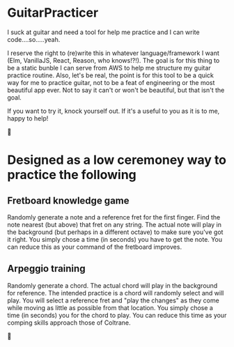 # GuitarPracticer
I suck at guitar and need a tool for help me practice and I can write code....so.....yeah.

I reserve the right to (re)write this in whatever language/framework I want (Elm, VanillaJS, React, Reason, who knows!?!). 
The goal is for this thing to be a static bunble I can serve
from AWS to help me structure my guitar practice routine. Also, let's be real, the point is for this tool to be a quick way for me to practice guitar, not to be a feat of engineering or the most beautiful app ever. Not to say it can't or won't be beautiful, but that isn't the goal.

If you want to try it, knock yourself out. If it's a useful to you as it is to me, happy to help!

:metal:

# Designed as a low ceremoney way to practice the following

## Fretboard knowledge game
Randomly generate a note and a reference fret for the first finger. Find the note nearest (but above) that fret on any string.
The actual note will play in the background (but perhaps in a different octave) to make sure you've got it right.
You simply chose a time (in seconds) you have to get the note. You can reduce this as your command of the fretboard improves.

## Arpeggio training
Randomly generate a chord. The actual chord will play in the background for reference. The intended practice is 
a chord will randomly select and will play. You will select a reference fret and "play the changes" as they come while
moving as little as possible from that location.
You simply chose a time (in seconds) you for the chord to play. 
You can reduce this time as your comping skills approach those of Coltrane. 

:saxophone:
